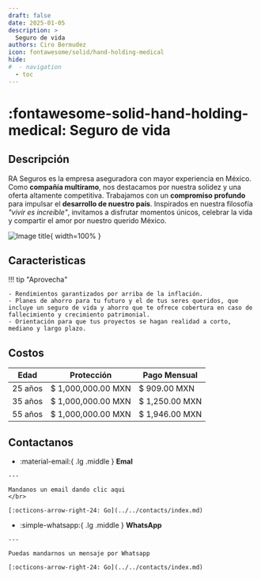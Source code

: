```yaml
---
draft: false
date: 2025-01-05
description: >
  Seguro de vida
authors: Ciro Bermudez
icon: fontawesome/solid/hand-holding-medical
hide: 
#  - navigation
  - toc
---
```


# :fontawesome-solid-hand-holding-medical: Seguro de vida

## Descripción


<div class="justify" markdown>

RA Seguros es la empresa aseguradora con mayor experiencia en México. Como **compañía multiramo**,
 nos destacamos por nuestra solidez y una oferta altamente competitiva. Trabajamos con un
 **compromiso profundo** para impulsar el **desarrollo de nuestro país**. Inspirados en
 nuestra filosofía _"vivir es increíble"_, invitamos a disfrutar momentos únicos,
celebrar la vida y compartir el amor por nuestro querido México.

</div>

![Image title](https://dummyimage.com/600x200/f5f5f5/aaaaaa?text=–%20Image%20–){ width=100% }

## Caracteristicas

!!! tip "Aprovecha"

    - Rendimientos garantizados por arriba de la inflación.
    - Planes de ahorro para tu futuro y el de tus seres queridos, que incluye un seguro de vida y ahorro que te ofrece cobertura en caso de fallecimiento y crecimiento patrimonial.
    - Orientación para que tus proyectos se hagan realidad a corto, mediano y largo plazo.

## Costos

| Edad    | Protección         | Pago Mensual   |
| ------- | ------------------ | -------------- |
| 25 años | $ 1,000,000.00 MXN | $ 909.00 MXN   |
| 35 años | $ 1,000,000.00 MXN | $ 1,250.00 MXN |
| 55 años | $ 1,000,000.00 MXN | $ 1,946.00 MXN |

## Contactanos

<div class="grid cards" markdown>

-    :material-email:{ .lg .middle } __Emal__

    ---

    Mandanos un email dando clic aqui
    </br>

    [:octicons-arrow-right-24: Go](../../contacts/index.md)

-    :simple-whatsapp:{ .lg .middle } __WhatsApp__

    ---

    Puedas mandarnos un mensaje por Whatsapp

    [:octicons-arrow-right-24: Go](../../contacts/index.md)

</div>
